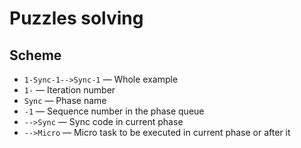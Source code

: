 # Puzzles solving

## Scheme
- `1-Sync-1-->Sync-1` — Whole example
- `1-` — Iteration number
- `Sync` — Phase name
- `-1` — Sequence number in the phase queue
- `-->Sync` — Sync code in current phase
- `-->Micro` — Micro task to be executed in current phase or after it
